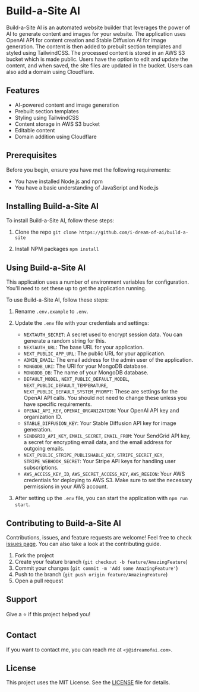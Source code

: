 # Build-a-Site AI

Build-a-Site AI is an automated website builder that leverages the power of AI to generate content and images for your website. The application uses OpenAI API for content creation and Stable Diffusion AI for image generation. The content is then added to prebuilt section templates and styled using TailwindCSS. The processed content is stored in an AWS S3 bucket which is made public. Users have the option to edit and update the content, and when saved, the site files are updated in the bucket. Users can also add a domain using Cloudflare.

## Features

- AI-powered content and image generation
- Prebuilt section templates
- Styling using TailwindCSS
- Content storage in AWS S3 bucket
- Editable content
- Domain addition using Cloudflare

## Prerequisites

Before you begin, ensure you have met the following requirements:

- You have installed Node.js and npm
- You have a basic understanding of JavaScript and Node.js

## Installing Build-a-Site AI

To install Build-a-Site AI, follow these steps:

1. Clone the repo
```git clone https://github.com/i-dream-of-ai/build-a-site```

2. Install NPM packages
```npm install```


## Using Build-a-Site AI

This application uses a number of environment variables for configuration. You'll need to set these up to get the application running.

To use Build-a-Site AI, follow these steps:

1. Rename `.env.example` to `.env`.

2. Update the `.env` file with your credentials and settings:

   - `NEXTAUTH_SECRET`: A secret used to encrypt session data. You can generate a random string for this.
   - `NEXTAUTH_URL`: The base URL for your application.
   - `NEXT_PUBLIC_APP_URL`: The public URL for your application.
   - `ADMIN_EMAIL`: The email address for the admin user of the application.
   - `MONGODB_URI`: The URI for your MongoDB database.
   - `MONGODB_DB`: The name of your MongoDB database.
   - `DEFAULT_MODEL`, `NEXT_PUBLIC_DEFAULT_MODEL`, `NEXT_PUBLIC_DEFAULT_TEMPERATURE`, `NEXT_PUBLIC_DEFAULT_SYSTEM_PROMPT`: These are settings for the OpenAI API calls. You should not need to change these unless you have specific requirements.
   - `OPENAI_API_KEY`, `OPENAI_ORGANIZATION`: Your OpenAI API key and organization ID.
   - `STABLE_DIFFUSION_KEY`: Your Stable Diffusion API key for image generation.
   - `SENDGRID_API_KEY`, `EMAIL_SECRET`, `EMAIL_FROM`: Your SendGrid API key, a secret for encrypting email data, and the email address for outgoing emails.
   - `NEXT_PUBLIC_STRIPE_PUBLISHABLE_KEY`, `STRIPE_SECRET_KEY`, `STRIPE_WEBHOOK_SECRET`: Your Stripe API keys for handling user subscriptions.
   - `AWS_ACCESS_KEY_ID`, `AWS_SECRET_ACCESS_KEY`, `AWS_REGION`: Your AWS credentials for deploying to AWS S3. Make sure to set the necessary permissions in your AWS account.

3. After setting up the `.env` file, you can start the application with `npm run start`.

## Contributing to Build-a-Site AI

Contributions, issues, and feature requests are welcome! Feel free to check [issues page](https://github.com/i-dream-of-ai/build-a-site/issues). You can also take a look at the contributing guide.

1. Fork the project
2. Create your feature branch (`git checkout -b feature/AmazingFeature`)
3. Commit your changes (`git commit -m 'Add some AmazingFeature'`)
4. Push to the branch (`git push origin feature/AmazingFeature`)
5. Open a pull request

## Support

Give a ⭐️ if this project helped you!

## Contact

If you want to contact me, you can reach me at `<j@idreamofai.com>`.

## License

This project uses the MIT License. See the [LICENSE](LICENSE) file for details.